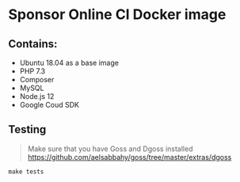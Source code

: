 # Sponsor Online CI Docker image

## Contains:
* Ubuntu 18.04 as a base image
* PHP 7.3
* Composer
* MySQL
* Node.js 12
* Google Coud SDK

## Testing

> Make sure that you have Goss and Dgoss installed
https://github.com/aelsabbahy/goss/tree/master/extras/dgoss

`make tests`
